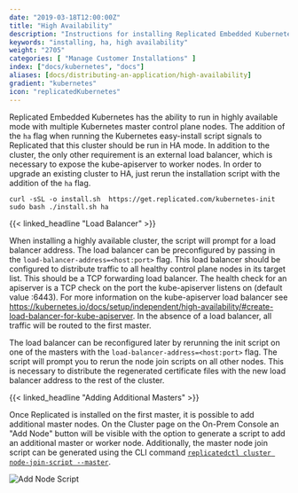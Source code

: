 ```yaml
---
date: "2019-03-18T12:00:00Z"
title: "High Availability"
description: "Instructions for installing Replicated Embedded Kubernetes in high availability mode."
keywords: "installing, ha, high availability"
weight: "2705"
categories: [ "Manage Customer Installations" ]
index: ["docs/kubernetes", "docs"]
aliases: [docs/distributing-an-application/high-availability]
gradient: "kubernetes"
icon: "replicatedKubernetes"
---
```


Replicated Embedded Kubernetes has the ability to run in highly available mode with multiple Kubernetes master control plane nodes. The addition of the `ha` flag when running the Kubernetes easy-install script signals to Replicated that this cluster should be run in HA mode. In addition to the cluster, the only other requirement is an external load balancer, which is necessary to expose the kube-apiserver to worker nodes. In order to upgrade an existing cluster to HA, just rerun the installation script with the addition of the `ha` flag.

```shell
curl -sSL -o install.sh  https://get.replicated.com/kubernetes-init
sudo bash ./install.sh ha
```

{{< linked_headline "Load Balancer" >}}

When installing a highly available cluster, the script will prompt for a load balancer address. The load balancer can be preconfigured by passing in the `load-balancer-address=<host:port>` flag. This load balancer should be configured to distribute traffic to all healthy control plane nodes in its target list. This should be a TCP forwarding load balancer. The health check for an apiserver is a TCP check on the port the kube-apiserver listens on (default value :6443). For more information on the kube-apiserver load balancer see https://kubernetes.io/docs/setup/independent/high-availability/#create-load-balancer-for-kube-apiserver. In the absence of a load balancer, all traffic will be routed to the first master.

The load balancer can be reconfigured later by rerunning the init script on one of the masters with the `load-balancer-address=<host:port>` flag. The script will prompt you to rerun the node join scripts on all other nodes. This is necessary to distribute the regenerated certificate files with the new load balancer address to the rest of the cluster.

{{< linked_headline "Adding Additional Masters" >}}

Once Replicated is installed on the first master, it is possible to add additional master nodes. On the Cluster page on the On-Prem Console an "Add Node" button will be visible with the option to generate a script to add an additional master or worker node. Additionally, the master node join script can be generated using the CLI command [`replicatedctl cluster node-join-script --master`](https://help.replicated.com/api/replicatedctl/replicatedctl_cluster_node-join-script/).

![Add Node Script](/images/post-screens/add-node-k8s-master.png)
